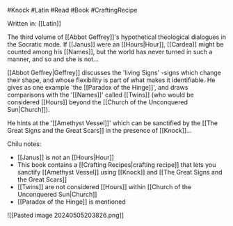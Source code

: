 #Knock #Latin #Read #Book #CraftingRecipe 

Written in: [[Latin]]

The third volume of [[Abbot Geffrey]]'s hypothetical theological dialogues in the Socratic mode. If [[Janus]] were an [[Hours|Hour]], [[Cardea]] might be counted among his [[Names]], but the world has never turned in such a manner, and so and she is not…

[[Abbot Geffrey|Geffrey]] discusses the 'living Signs' -signs which change their shape, and whose flexibility is part of what makes it identifiable. He gives as one example 'the [[Paradox of the Hinge]]', and draws comparisons with the '[[Names]]' called [[Twins]] (who would be considered [[Hours]] beyond the [[Church of the Unconquered Sun|Church]]).

He hints at the '[[Amethyst Vessel]]' which can be sanctified by the [[The Great Signs and the Great Scars]] in the presence of [[Knock]]...

Chilu notes:
- [[Janus]] is _not_ an [[Hours|Hour]]
- This book contains a [[Crafting Recipes|crafting recipe]] that lets you sanctify [[Amethyst Vessel]] using [[Knock]] and [[The Great Signs and the Great Scars]]
- [[Twins]] are not considered [[Hours]] within [[Church of the Unconquered Sun|Church]]
- [[Paradox of the Hinge]] is mentioned

![[Pasted image 20240505203826.png]]